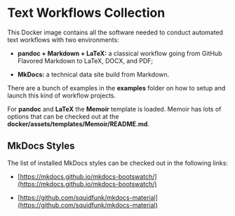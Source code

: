 # Text Workflows Collection

This Docker image contains all the software needed to conduct automated text workflows with two environments:

- **pandoc + Markdown + LaTeX:** a classical workflow going from GitHub Flavored Markdown to LaTeX, DOCX, and PDF;

- **MkDocs:** a technical data site build from Markdown.

There are a bunch of examples in the **examples** folder on how to setup and launch this kind of workflow projects.

For **pandoc** and **LaTeX** the **Memoir** template is loaded. Memoir has lots of options that can be checked out at the **docker/assets/templates/Memoir/README.md**.


## MkDocs Styles

The list of installed MkDocs styles can be checked out in the following links:

- [https://mkdocs.github.io/mkdocs-bootswatch/](https://mkdocs.github.io/mkdocs-bootswatch/)

- [https://github.com/squidfunk/mkdocs-material](https://github.com/squidfunk/mkdocs-material)
